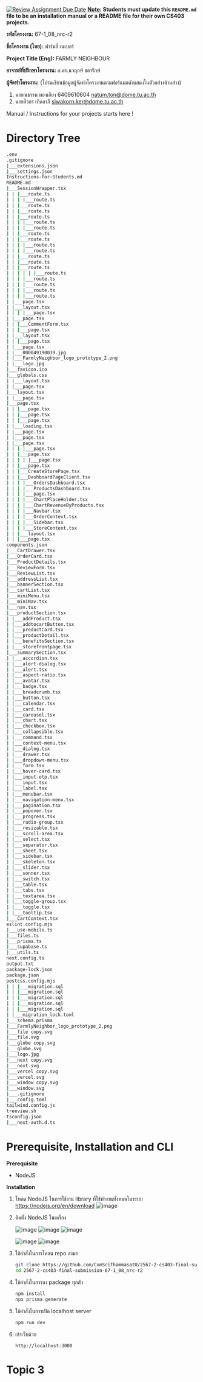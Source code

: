 [![Review Assignment Due Date](https://classroom.github.com/assets/deadline-readme-button-22041afd0340ce965d47ae6ef1cefeee28c7c493a6346c4f15d667ab976d596c.svg)](https://classroom.github.com/a/w8H8oomW)
**<ins>Note</ins>: Students must update this `README.md` file to be an installation manual or a README file for their own CS403 projects.**

**รหัสโครงงาน:** 67-1_08_nrc-r2

**ชื่อโครงงาน (ไทย):** ฟาร์มลี่ เนเบอร์

**Project Title (Eng):** FARMLY NEIGHBOUR

**อาจารย์ที่ปรึกษาโครงงาน:** อ.ดร.นวฤกษ์ ชลารักษ์

**ผู้จัดทำโครงงาน:** (โปรดเขียนข้อมูลผู้จัดทำโครงงานตามฟอร์แมตดังแสดงในตัวอย่างด้านล่าง)
1. นายณธรรม ทองเอียง  6409610604  natum.ton@dome.tu.ac.th
2. นายศิวกร เกิดลาภี siwakorn.ker@dome.tu.ac.th
   
Manual / Instructions for your projects starts here !
# Directory Tree
<!-- TREEVIEW START -->
```bash
.env
.gitignore
|___extensions.json
|___settings.json
Instructions-for-Students.md
README.md
|___SessionWrapper.tsx
| | |___route.ts
| | | |___route.ts
| | |___route.ts
| | |___route.ts
| | |___route.ts
| | | |___route.ts
| | | |___route.ts
| | |___route.ts
| | |___route.ts
| | | |___route.ts
| | | |___route.ts
| | |___route.ts
| | |___route.ts
| | |___route.ts
| | | | | |___route.ts
| | | |___route.ts
| | | |___route.ts
| | | |___route.ts
| | | |___route.ts
| |___page.tsx
| |___layout.tsx
| | | |___page.tsx
| |___page.tsx
| | |___CommentForm.tsx
| | |___page.tsx
| |___layout.tsx
| | |___page.tsx
| |___page.tsx
| |___000049190039.jpg
| |___FarmlyNeighbor_logo_prototype_2.png
| |___logo.jpg
|___favicon.ico
|___globals.css
| |___layout.tsx
| |___page.tsx
|___layout.tsx
| |___page.tsx
|___page.tsx
| | |___page.tsx
| | |___page.tsx
| | |___page.tsx
| |___loading.tsx
| |___page.tsx
| |___page.tsx
| |___page.tsx
| | | |___page.tsx
| | |___page.tsx
| | | | |___page.tsx
| | |___page.tsx
| | |___CreateStorePage.tsx
| | |___DashboardPageClient.tsx
| | | |___OrdersDashboard.tsx
| | | |___ProductsDashboard.tsx
| | | |___page.tsx
| | | |___ChartPlaceHolder.tsx
| | | |___ChartRevenueByProducts.tsx
| | | |___Navbar.tsx
| | | |___OrderContext.tsx
| | | |___Sidebar.tsx
| | | |___StoreContext.tsx
| | |___layout.tsx
| | |___page.tsx
components.json
|___CartDrawer.tsx
|___OrderCard.tsx
|___ProductDetails.tsx
|___ReviewForm.tsx
|___ReviewList.tsx
|___addressList.tsx
|___bannerSection.tsx
|___cartList.tsx
|___miniMenu.tsx
|___miniNav.tsx
|___nav.tsx
|___productSection.tsx
| |___addProduct.tsx
| |___addtocartButton.tsx
| |___productCard.tsx
| |___productDetail.tsx
| |___benefitsSection.tsx
| |___storefrontpage.tsx
|___summarySection.tsx
| |___accordion.tsx
| |___alert-dialog.tsx
| |___alert.tsx
| |___aspect-ratio.tsx
| |___avatar.tsx
| |___badge.tsx
| |___breadcrumb.tsx
| |___button.tsx
| |___calendar.tsx
| |___card.tsx
| |___carousel.tsx
| |___chart.tsx
| |___checkbox.tsx
| |___collapsible.tsx
| |___command.tsx
| |___context-menu.tsx
| |___dialog.tsx
| |___drawer.tsx
| |___dropdown-menu.tsx
| |___form.tsx
| |___hover-card.tsx
| |___input-otp.tsx
| |___input.tsx
| |___label.tsx
| |___menubar.tsx
| |___navigation-menu.tsx
| |___pagination.tsx
| |___popover.tsx
| |___progress.tsx
| |___radio-group.tsx
| |___resizable.tsx
| |___scroll-area.tsx
| |___select.tsx
| |___separator.tsx
| |___sheet.tsx
| |___sidebar.tsx
| |___skeleton.tsx
| |___slider.tsx
| |___sonner.tsx
| |___switch.tsx
| |___table.tsx
| |___tabs.tsx
| |___textarea.tsx
| |___toggle-group.tsx
| |___toggle.tsx
| |___tooltip.tsx
|___CartContext.tsx
eslint.config.mjs
|___use-mobile.ts
|___files.ts
|___prisma.ts
|___supabase.ts
|___utils.ts
next.config.ts
output.txt
package-lock.json
package.json
postcss.config.mjs
| | |___migration.sql
| | |___migration.sql
| | |___migration.sql
| | |___migration.sql
| | |___migration.sql
| |___migration_lock.toml
|___schema.prisma
|___FarmlyNeighbor_logo_prototype_2.png
|___file copy.svg
|___file.svg
|___globe copy.svg
|___globe.svg
|___logo.jpg
|___next copy.svg
|___next.svg
|___vercel copy.svg
|___vercel.svg
|___window copy.svg
|___window.svg
|___.gitignore
|___config.toml
tailwind.config.js
treeview.sh
tsconfig.json
|___next-auth.d.ts

```

<!-- TREEVIEW END -->
# Prerequisite, Installation and CLI
**Prerequisite**
- NodeJS
  
**Installation**
1. โหลด NodeJS ในการใช้งาน library ที่ใช้ทำงานทั้งหมดในระบบ
https://nodejs.org/en/download
![image](https://github.com/user-attachments/assets/3725b71e-1949-457a-bdda-bd844d7836a4)

2. ติดตั้ง NodeJS ในเครี่อง
   
   ![image](https://github.com/user-attachments/assets/11dc68f4-6305-41d3-9e94-ca75bf7aab60)
   ![image](https://github.com/user-attachments/assets/21905fdb-ed99-4ce6-8db4-faf37b02e825)
   ![image](https://github.com/user-attachments/assets/9ed5be42-0738-4b39-b361-2f0dbd45834d)
   
   ![image](https://github.com/user-attachments/assets/1e56b129-3b6f-4796-b30b-767807f6ee44)
   ![image](https://github.com/user-attachments/assets/57602346-07de-4f36-bd75-59c6e4b024af)

3. ใช้คำสั่งในการโคลน repo ลงมา
   ```bash
   git clone https://github.com/ComSciThammasatU/2567-2-cs403-final-submission-67-1_08_nrc-r2.git
   cd 2567-2-cs403-final-submission-67-1_08_nrc-r2
   ```
4. ใช้คำสั่งในการลง package ทุกตัว
   ```bash
   npm install
   npx prisma generate
   ```
5. ใช้คำสั่งในการเปิด localhost server
   ```bash
   npm run dev
   ```
6. เข้าเว็บด้วย
    ```
    http://localhost:3000
    ```
# Topic 3


